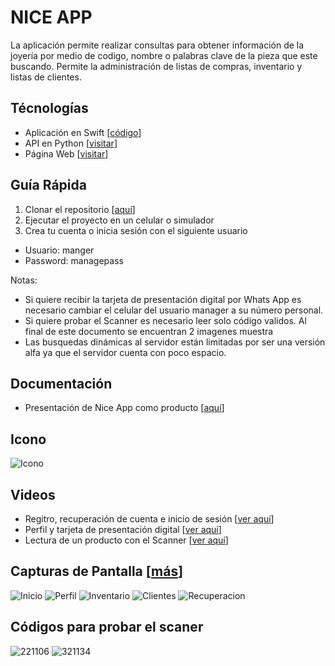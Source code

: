 # NICE APP

La aplicación permite realizar consultas para obtener información de la joyería por medio de codigo, nombre o palabras clave de la pieza que este buscando.
Permite la administración de listas de compras, inventario y listas de clientes.

## Técnologías
* Aplicación en Swift [[código](https://github.com/mglacayo07/niceapp)]
* API en Python [[visitar](https://api4ein.niceapp.com.mx/)]
* Página Web [[visitar](https://ein.niceapp.com.mx/)]

## Guía Rápida

1. Clonar el repositorio [[aquí](https://github.com/mglacayo07/niceapp)]
2. Ejecutar el proyecto en un celular o simulador
3. Crea tu cuenta o inicia sesión con el siguiente usuario 
* Usuario: manger
* Password: managepass

Notas: 
* Si quiere recibir la tarjeta de presentación digital por Whats App es necesario cambiar el celular del usuario manager a su número personal.
* Si quiere probar el Scanner es necesario leer solo código validos. Al final de este documento se encuentran 2 imagenes muestra
* Las busquedas dinámicas al servidor están limitadas por ser una versión alfa ya que el servidor cuenta con poco espacio.

## Documentación

* Presentación de Nice App como producto [[aquí](https://github.com/mglacayo07/niceapp-documentation/blob/main/presentacio%CC%81n.pdf)]

## Icono

![Icono](https://github.com/mglacayo07/niceapp-documentation/blob/main/img/icono.png)

## Videos

* Regitro, recuperación de cuenta e inicio de sesión [[ver aquí](https://youtu.be/1Hd2kmaJWIw)]
* Perfil y tarjeta de presentación digital [[ver aquí](https://youtu.be/Ze_9aFWA0Dg)]
* Lectura de un producto con el Scanner [[ver aquí](https://youtu.be/Y8NT_h3EX6Y)]

## Capturas de Pantalla [[más](https://github.com/mglacayo07/niceapp-documentation/tree/main/img/capturas)]

![Inicio](https://github.com/mglacayo07/niceapp-documentation/blob/main/img/capturas/Inicio.png)
![Perfil](https://github.com/mglacayo07/niceapp-documentation/blob/main/img/capturas/perfil.png)
![Inventario](https://github.com/mglacayo07/niceapp-documentation/blob/main/img/capturas/inventario.png)
![Clientes](https://github.com/mglacayo07/niceapp-documentation/blob/main/img/capturas/borrar2.png)
![Recuperacion](https://github.com/mglacayo07/niceapp-documentation/blob/main/img/capturas/recuperacion.png)

## Códigos para probar el scaner

![221106](https://github.com/mglacayo07/niceapp-documentation/blob/main/img/codigos/IMG_7598.jpg)
![321134](https://github.com/mglacayo07/niceapp-documentation/blob/main/img/codigos/IMG_7599.jpg)
